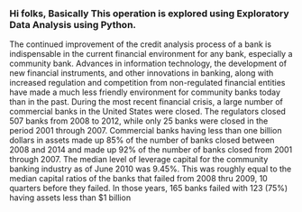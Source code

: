 ### Hi folks, Basically This operation is explored using Exploratory Data Analysis using Python.
  The continued improvement of the credit analysis process of a bank is indispensable in the current financial environment for any bank, especially a community bank. Advances in information technology, the development of new financial instruments, and other innovations in banking, along with increased regulation and competition from non-regulated financial entities have made a much less friendly environment for community banks today than in the past.
  During the most recent financial crisis, a large number of commercial banks in the United States were closed. The regulators closed 507 banks from 2008 to 2012, while only 25 banks were closed in the period 2001 through 2007. Commercial banks having less than one billion dollars in assets made up 85% of the number of banks closed between 2008 and 2014 and made up 92% of the number of banks closed from 2001 through 2007. The median level of leverage capital for the community banking industry as of June 2010 was 9.45%. This was roughly equal to the median capital ratios of the banks that failed from 2008 thru 2009, 10 quarters before they failed. In those years, 165 banks failed with 123 (75%) having assets less than $1 billion
